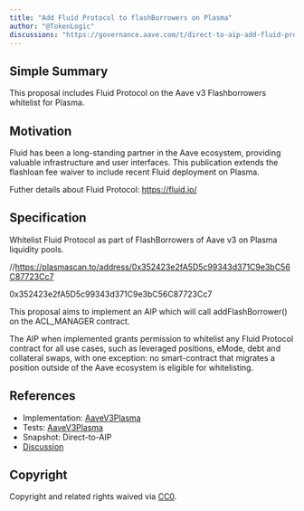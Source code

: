 ```yaml
---
title: "Add Fluid Protocol to flashBorrowers on Plasma"
author: "@TokenLogic"
discussions: "https://governance.aave.com/t/direct-to-aip-add-fluid-protocol-to-flashborrowers-on-plasma/23252"
---
```


## Simple Summary

This proposal includes Fluid Protocol on the Aave v3 Flashborrowers whitelist for Plasma.

## Motivation

Fluid has been a long-standing partner in the Aave ecosystem, providing valuable infrastructure and user interfaces. This publication extends the flashloan fee waiver to include recent Fluid deployment on Plasma.

Futher details about Fluid Protocol: https://fluid.io/

## Specification

Whitelist Fluid Protocol as part of FlashBorrowers of Aave v3 on Plasma liquidity pools.

//https://plasmascan.to/address/0x352423e2fA5D5c99343d371C9e3bC56C87723Cc7

0x352423e2fA5D5c99343d371C9e3bC56C87723Cc7

This proposal aims to implement an AIP which will call addFlashBorrower() on the ACL_MANAGER contract.

The AIP when implemented grants permission to whitelist any Fluid Protocol contract for all use cases, such as leveraged positions, eMode, debt and collateral swaps, with one exception: no smart-contract that migrates a position outside of the Aave ecosystem is eligible for whitelisting.

## References

- Implementation: [AaveV3Plasma](https://github.com/bgd-labs/aave-proposals-v3/blob/main/src/20251014_AaveV3Plasma_AddFluidProtocolToFlashBorrowersOnPlasma/AaveV3Plasma_AddFluidProtocolToFlashBorrowersOnPlasma_20251014.sol)
- Tests: [AaveV3Plasma](https://github.com/bgd-labs/aave-proposals-v3/blob/main/src/20251014_AaveV3Plasma_AddFluidProtocolToFlashBorrowersOnPlasma/AaveV3Plasma_AddFluidProtocolToFlashBorrowersOnPlasma_20251014.t.sol)
- Snapshot: Direct-to-AIP
- [Discussion](https://governance.aave.com/t/direct-to-aip-add-fluid-protocol-to-flashborrowers-on-plasma/23252)

## Copyright

Copyright and related rights waived via [CC0](https://creativecommons.org/publicdomain/zero/1.0/).
